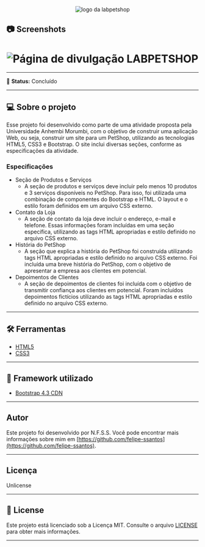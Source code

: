 <p align="center">
  <img alt="logo da labpetshop" src="./img/logo-labpetshop-branco.png">
</p>

## 📷 Screenshots

<h1 align="center">
    <img alt="Página de divulgação LABPETSHOP" title="LABPETSHOP" src="./img/home.png" />
</h1>

------

📌 **Status:** Concluído

------

## 💻 Sobre o projeto

Esse projeto foi desenvolvido como parte de uma atividade proposta pela Universidade Anhembi Morumbi, com o objetivo de construir uma aplicação Web, ou seja, construir um site para um PetShop, utilizando as tecnologias HTML5, CSS3 e Bootstrap. O site inclui diversas seções, conforme as especificações da atividade.

### Especificações

- Seção de Produtos e Serviços
  - A seção de produtos e serviços deve incluir pelo menos 10 produtos e 3 serviços disponíveis no PetShop. Para isso, foi utilizada uma combinação de componentes do Bootstrap e HTML. O layout e o estilo foram definidos em um arquivo CSS externo.
- Contato da Loja
  - A seção de contato da loja deve incluir o endereço, e-mail e telefone. Essas informações foram incluídas em uma seção específica, utilizando as tags HTML apropriadas e estilo definido no arquivo CSS externo.
 - História do PetShop
    - A seção que explica a história do PetShop foi construída utilizando tags HTML apropriadas e estilo definido no arquivo CSS externo. Foi incluída uma breve história do PetShop, com o objetivo de apresentar a empresa aos clientes em potencial.
 - Depoimentos de Clientes
    - A seção de depoimentos de clientes foi incluída com o objetivo de transmitir confiança aos clientes em potencial. Foram incluídos depoimentos fictícios utilizando as tags HTML apropriadas e estilo definido no arquivo CSS externo.
  
 ---
 
 ## 🛠 Ferramentas

- [HTML5](https://developer.mozilla.org/pt-BR/docs/Web/HTML)
- [CSS3](https://developer.mozilla.org/pt-BR/docs/Web/CSS)

---

## 🎨 Framework utilizado

- [Bootstrap 4.3 CDN](https://getbootstrap.com/docs/4.3/getting-started/introduction/)

---

## Autor

Este projeto foi desenvolvido por N.F.S.S. Você pode encontrar mais informações sobre mim em [https://github.com/felipe-ssantos](https://github.com/felipe-ssantos).

---

## Licença

Unlicense

---

## 📝 License

Este projeto está licenciado sob a Licença MIT. Consulte o arquivo [LICENSE](LICENSE) para obter mais informações.

---
